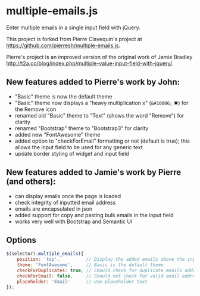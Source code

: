 multiple-emails.js
==================

Enter multiple emails in a single input field with jQuery.

This project is forked from Pierre Clavequin's project at https://github.com/pierresh/multiple-emails.js.

Pierre's project is an improved version of the original work of Jamie Bradley http://t2a.co/blog/index.php/multiple-value-input-field-with-jquery/.

## New features added to Pierre's work by John:

- "Basic" theme is now the default theme
- "Basic" theme now displays a "heavy multiplication x" (`&#10006;` &#10006;) for the Remove icon
- renamed old "Basic" theme to "Text" (shows the word "Remove") for clarity
- renamed "Bootstrap" theme to "Bootstrap3" for clarity
- added new "FontAwesome" theme
- added option to "checkForEmail" formatting or not (default is true);
  this allows the input field to be used for any generic text
- update border styling of widget and input field

## New features added to Jamie's work by Pierre (and others):

- can display emails once the page is loaded
- check integrity of inputted email address
- emails are encapsulated in json
- added support for copy and pasting bulk emails in the input field
- works very well with Bootstrap and Semantic UI

## Options

```javascript
$(selector).multiple_emails({
    position: 'top',          // Display the added emails above the input
    theme: 'FontAwesome',     // Basic is the default theme
    checkForDuplicates: true, // Should check for duplicate emails added
    checkForEmail: false,     // Should not check for valid email address format
    placeholder: 'Email'      // Use placeholder text
});
```
